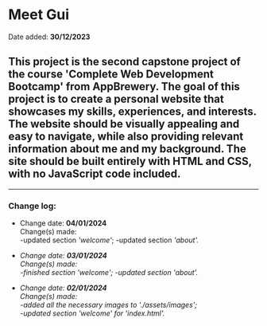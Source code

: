 # <h1>Meet Gui</h1>

<p>Date added: <b>30/12/2023</b></p>
<h2>This project is the second capstone project of the course <b>'Complete Web Development Bootcamp'</b> from AppBrewery.
The goal of this project is to create a personal website that showcases my skills, experiences, and interests. The website should be visually appealing and easy to navigate, while also providing relevant information about me and my background. The site should be built entirely with HTML and CSS, with no JavaScript code included.</h2>
<hr/>
<h3>Change log:</h3>
<ul>
  <li>
    <p>
      Change date: <b>04/01/2024</b> <br/>
      Change(s) made: <br/>
      -updated section <em>'welcome'</em>;
      -updated section <em>'about'.
    </p>
  </li>
  <li>
    <p>
      Change date: <b>03/01/2024</b> <br/>
      Change(s) made: <br/>
      -finished section <em>'welcome'</em>;
      -updated section <em>'about'.
    </p>
  </li>
  <li>
    <p>
      Change date: <b>02/01/2024</b> <br/>
      Change(s) made: <br/>
      -added all the necessary images to <em>'./assets/images'</em>;<br>
      -updated section <em>'welcome'</em> for <em>'index.html'</em>.
    </p>
  </li>
</ul>
